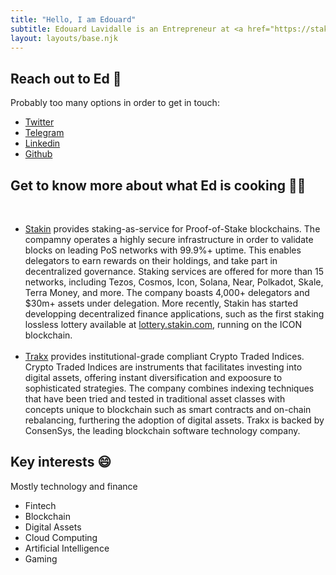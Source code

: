 ```yaml
---
title: "Hello, I am Edouard"
subtitle: Edouard Lavidalle is an Entrepreneur at <a href="https://stakin.com">Stakin.com</a> and <a href="https://trakx.io/">Trakx.io</a>.
layout: layouts/base.njk
---
```


## Reach out to Ed 💌

Probably too many options in order to get in touch:

- [Twitter](https://twitter.com/EdouardL)
- [Telegram](https://t.me/edouardlvdl)
- [Linkedin](https://www.linkedin.com/in/edouardlavidalle/)
- [Github](https://github.com/EdouardLvdl)

## Get to know more about what Ed is cooking 👨‍🍳

<br/>

- [Stakin](https://stakin.com) provides staking-as-service for Proof-of-Stake blockchains. The compamny operates a highly secure infrastructure in order to validate blocks on leading PoS networks with 99.9%+ uptime. This enables delegators to earn rewards on their holdings, and take part in decentralized governance. Staking services are offered for more than 15 networks, including Tezos, Cosmos, Icon, Solana, Near, Polkadot, Skale, Terra Money, and more. The company boasts 4,000+ delegators and \$30m+ assets under delegation. More recently, Stakin has started developping decentralized finance applications, such as the first staking lossless lottery available at [lottery.stakin.com](https://lottery.stakin.com), running on the ICON blockchain.  
  <br/>
- [Trakx](https://trakx.io/) provides institutional-grade compliant Crypto Traded Indices. Crypto Traded Indices are instruments that facilitates investing into digital assets, offering instant diversification and expoosure to sophisticated strategies. The company combines indexing techniques that have been tried and tested in traditional asset classes with concepts unique to blockchain such as smart contracts and on-chain rebalancing, furthering the adoption of digital assets. Trakx is backed by ConsenSys, the leading blockchain software technology company.

## Key interests 😄

Mostly technology and finance

- Fintech
- Blockchain
- Digital Assets
- Cloud Computing
- Artificial Intelligence
- Gaming
